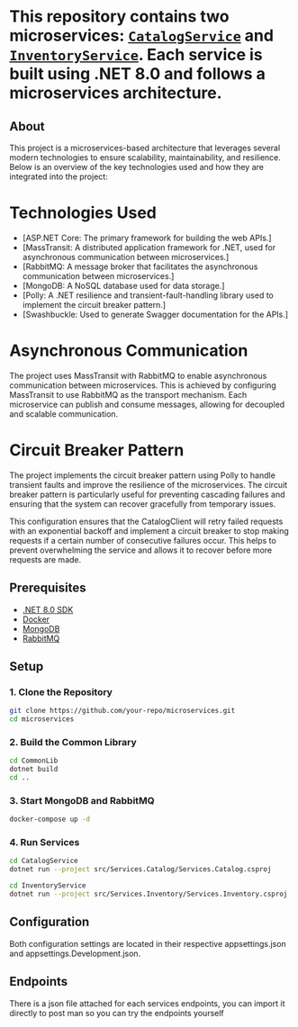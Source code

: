 # This repository contains two microservices: [`CatalogService`](CatalogService) and [`InventoryService`](InventoryService). Each service is built using .NET 8.0 and follows a microservices architecture.

## About
This project is a microservices-based architecture that leverages several modern technologies to ensure scalability, maintainability, and resilience. Below is an overview of the key technologies used and how they are integrated into the project:

# Technologies Used
- [ASP.NET Core: The primary framework for building the web APIs.]
- [MassTransit: A distributed application framework for .NET, used for asynchronous communication between microservices.]
- [RabbitMQ: A message broker that facilitates the asynchronous communication between microservices.]
- [MongoDB: A NoSQL database used for data storage.]
- [Polly: A .NET resilience and transient-fault-handling library used to implement the circuit breaker pattern.]
- [Swashbuckle: Used to generate Swagger documentation for the APIs.]

# Asynchronous Communication
The project uses MassTransit with RabbitMQ to enable asynchronous communication between microservices. This is achieved by configuring MassTransit to use RabbitMQ as the transport mechanism. Each microservice can publish and consume messages, allowing for decoupled and scalable communication.

# Circuit Breaker Pattern
The project implements the circuit breaker pattern using Polly to handle transient faults and improve the resilience of the microservices. The circuit breaker pattern is particularly useful for preventing cascading failures and ensuring that the system can recover gracefully from temporary issues.

This configuration ensures that the CatalogClient will retry failed requests with an exponential backoff and implement a circuit breaker to stop making requests if a certain number of consecutive failures occur. This helps to prevent overwhelming the service and allows it to recover before more requests are made.

## Prerequisites
- [.NET 8.0 SDK](https://dotnet.microsoft.com/download/dotnet/8.0)
- [Docker](https://www.docker.com/get-started)
- [MongoDB](https://www.mongodb.com/try/download/community)
- [RabbitMQ](https://www.rabbitmq.com/download.html)

## Setup
### 1. Clone the Repository
```sh
git clone https://github.com/your-repo/microservices.git
cd microservices
```

### 2. Build the Common Library
```sh
cd CommonLib
dotnet build
cd ..
```

### 3. Start MongoDB and RabbitMQ
```sh
docker-compose up -d
```

### 4. Run Services
```sh
cd CatalogService
dotnet run --project src/Services.Catalog/Services.Catalog.csproj
```
```sh
cd InventoryService
dotnet run --project src/Services.Inventory/Services.Inventory.csproj
```

## Configuration
Both configuration settings are located in their respective appsettings.json and appsettings.Development.json.

## Endpoints
There is a json file attached for each services endpoints, you can import it directly to post man so you can try the endpoints yourself
